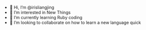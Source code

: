 - 👋 Hi, I’m @irisliangjing
- 👀 I’m interested in New Things
- 🌱 I’m currently learning Ruby coding
- 💞️ I’m looking to collaborate on how to learn a new language quick

<!---
irisliangjing/irisliangjing is a ✨ special ✨ repository because its `README.md` (this file) appears on your GitHub profile.
You can click the Preview link to take a look at your changes.
--->
